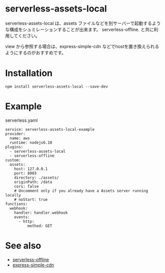 serverless-assets-local
===========================

serverless-assets-local は、assets ファイルなどを別サーバーで起動するような構成をシュミレーションすることが出来ます。
serverless-offline. と共に利用してください。

view から参照する場合は、express-simple-cdn などでhostを置き換えられるようにするのがおすすめです。

Installation
===============

    npm install serverless-assets-local --save-dev

Example
===============
serverless.yaml  

    service: serverless-assets-local-example
    provider:
      name: aws
      runtime: nodejs6.10
    plugins:
      - serverless-assets-local
      - serverless-offline
    custom:
      assets:
        host: 127.0.0.1
        port: 8003
        directory: ./assets/
        originPath: /data
        cors: false
        # Uncomment only if you already have a Assets server running locally
        # noStart: true
    functions:
      webhook:
        handler: handler.webhook
        events:
          - http:
              method: GET


See also
===============
* [serverless-offline](https://github.com/dherault/serverless-offline)
* [express-simple-cdn](https://github.com/jamiesteven/express-simple-cdn)
